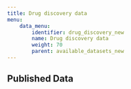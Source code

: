 ```yaml
---
title: Drug discovery data
menu:
    data_menu:
        identifier: drug_discovery_new
        name: Drug discovery data
        weight: 70
        parent: available_datasets_new
---
```

## Published Data
